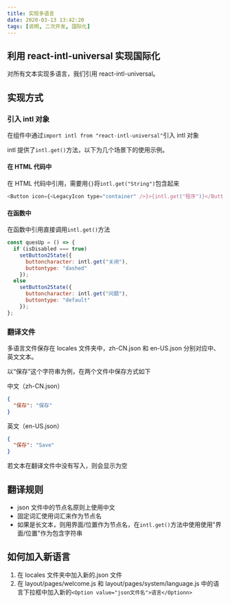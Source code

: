 ```yaml
---
title: 实现多语言
date: 2020-03-13 13:42:20
tags: [说明, 二次开发, 国际化]
---
```


## 利用 react-intl-universal 实现国际化

对所有文本实现多语言，我们引用 react-intl-universal。

## 实现方式

### 引入 intl 对象

在组件中通过`import intl from "react-intl-universal"`引入 intl 对象

intl 提供了`intl.get()`方法，以下为几个场景下的使用示例。

#### 在 HTML 代码中

在 HTML 代码中引用，需要用`{}`将`intl.get("String")`包含起来

```javascript
<Button icon={<LegacyIcon type="container" />}>{intl.get("程序")}</Button>
```

#### 在函数中

在函数中引用直接调用`intl.get()`方法

```javascript
const quesUp = () => {
  if (isDisabled === true)
    setButton2State({
      buttoncharacter: intl.get("关闭"),
      buttontype: "dashed"
    });
  else
    setButton2State({
      buttoncharacter: intl.get("问题"),
      buttontype: "default"
    });
};
```

### 翻译文件

多语言文件保存在 locales 文件夹中，zh-CN.json 和 en-US.json 分别对应中、英文文本。

以“保存”这个字符串为例，在两个文件中保存方式如下

中文（zh-CN.json）

```json
{
  "保存": "保存"
}
```

英文（en-US.json）

```json
{
  "保存": "Save"
}
```

若文本在翻译文件中没有写入，则会显示为空

## 翻译规则

- json 文件中的节点名原则上使用中文
- 固定词汇使用词汇来作为节点名
- 如果是长文本，则用界面/位置作为节点名，在`intl.get()`方法中使用使用"界面/位置"作为包含字符串

## 如何加入新语言

1. 在 locales 文件夹中加入新的.json 文件
2. 在 layout/pages/welcome.js 和 layout/pages/system/language.js 中的语言下拉框中加入新的`<Option value="json文件名">语言</Optionn>`
